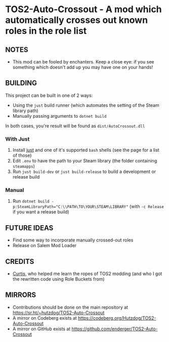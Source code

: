 # TOS2-Auto-Crossout - A mod which automatically crosses out known roles in the role list

## NOTES
- This mod can be fooled by enchanters. Keep a close eye: if you see something which doesn't add up you may have one on your hands!

## BUILDING
This project can be built in one of 2 ways:
- Using the `just` build runner (which automates the setting of the Steam library path)
- Manually passing arguments to `dotnet build`

In both cases, you're result will be found as `dist/AutoCrossout.dll`

### With Just
1. Install [just](https://github.com/casey/just) and one of it's supported `bash` shells (see the page for a list of those)
2. Edit `.env` to have the path to your Steam library (the folder containing `steamapps`)
3. Run `just build-dev` or `just build-release` to build a development or release build

### Manual
1. Run `dotnet build -p:SteamLibraryPath="C:\\PATH\TO\YOUR\STEAM\LIBRARY"` (with `-c Release` if you want a release build)

## FUTURE IDEAS
- Find some way to incorporate manually crossed-out roles
- Release on Salem Mod Loader

## CREDITS
- [Curtis](https://github.com/Curtbot9000), who helped me learn the ropes of TOS2 modding (and who I got the rewritten code using Role Buckets from)

## MIRRORS
- Contributions should be done on the main repository at <https://sr.ht/~hutzdog/TOS2-Auto-Crossout>
- A mirror on Codeberg exists at <https://codeberg.org/Hutzdog/TOS2-Auto-Crossout>
- A mirror on GitHub exists at <https://github.com/enderger/TOS2-Auto-Crossout>
